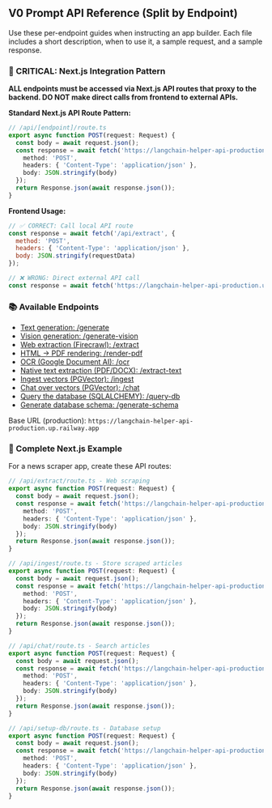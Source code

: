 ## V0 Prompt API Reference (Split by Endpoint)

Use these per-endpoint guides when instructing an app builder. Each file includes a short description, when to use it, a sample request, and a sample response.

### 🚨 CRITICAL: Next.js Integration Pattern

**ALL endpoints must be accessed via Next.js API routes that proxy to the backend. DO NOT make direct calls from frontend to external APIs.**

**Standard Next.js API Route Pattern:**
```typescript
// /api/[endpoint]/route.ts
export async function POST(request: Request) {
  const body = await request.json();
  const response = await fetch('https://langchain-helper-api-production.up.railway.app/[endpoint]', {
    method: 'POST',
    headers: { 'Content-Type': 'application/json' },
    body: JSON.stringify(body)
  });
  return Response.json(await response.json());
}
```

**Frontend Usage:**
```javascript
// ✅ CORRECT: Call local API route
const response = await fetch('/api/extract', {
  method: 'POST',
  headers: { 'Content-Type': 'application/json' },
  body: JSON.stringify(requestData)
});

// ❌ WRONG: Direct external API call
const response = await fetch('https://langchain-helper-api-production.up.railway.app/extract', ...);
```

### 📚 Available Endpoints

- [Text generation: /generate](./generate.md)
- [Vision generation: /generate-vision](./generate-vision.md)
- [Web extraction (Firecrawl): /extract](./extract.md)
- [HTML → PDF rendering: /render-pdf](./render-pdf.md)
- [OCR (Google Document AI): /ocr](./ocr.md)
- [Native text extraction (PDF/DOCX): /extract-text](./extract-text.md)
- [Ingest vectors (PGVector): /ingest](./ingest.md)
- [Chat over vectors (PGVector): /chat](./chat.md)
- [Query the database (SQLALCHEMY): /query-db](./query-db.md)
- [Generate database schema: /generate-schema](./generate-schema.md)

Base URL (production): `https://langchain-helper-api-production.up.railway.app`

### 🔄 Complete Next.js Example

For a news scraper app, create these API routes:

```typescript
// /api/extract/route.ts - Web scraping
export async function POST(request: Request) {
  const body = await request.json();
  const response = await fetch('https://langchain-helper-api-production.up.railway.app/extract', {
    method: 'POST',
    headers: { 'Content-Type': 'application/json' },
    body: JSON.stringify(body)
  });
  return Response.json(await response.json());
}

// /api/ingest/route.ts - Store scraped articles
export async function POST(request: Request) {
  const body = await request.json();
  const response = await fetch('https://langchain-helper-api-production.up.railway.app/ingest', {
    method: 'POST',
    headers: { 'Content-Type': 'application/json' },
    body: JSON.stringify(body)
  });
  return Response.json(await response.json());
}

// /api/chat/route.ts - Search articles
export async function POST(request: Request) {
  const body = await request.json();
  const response = await fetch('https://langchain-helper-api-production.up.railway.app/chat', {
    method: 'POST',
    headers: { 'Content-Type': 'application/json' },
    body: JSON.stringify(body)
  });
  return Response.json(await response.json());
}

// /api/setup-db/route.ts - Database setup
export async function POST(request: Request) {
  const body = await request.json();
  const response = await fetch('https://langchain-helper-api-production.up.railway.app/setup-db', {
    method: 'POST',
    headers: { 'Content-Type': 'application/json' },
    body: JSON.stringify(body)
  });
  return Response.json(await response.json());
}
```

